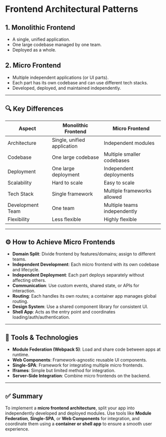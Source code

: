 # Frontend Architectural Patterns

## 1. Monolithic Frontend
- A single, unified application.
- One large codebase managed by one team.
- Deployed as a whole.

## 2. Micro Frontend
- Multiple independent applications (or UI parts).
- Each part has its own codebase and can use different tech stacks.
- Developed, deployed, and maintained independently.

---

## 🔍 Key Differences

| Aspect             | Monolithic Frontend                       | Micro Frontend                                      |
|--------------------|--------------------------------------------|-----------------------------------------------------|
| Architecture       | Single, unified application                | Independent modules                                 |
| Codebase           | One large codebase                         | Multiple smaller codebases                          |
| Deployment         | One large deployment                       | Independent deployments                             |
| Scalability        | Hard to scale                              | Easy to scale                                       |
| Tech Stack         | Single framework                           | Multiple frameworks allowed                         |
| Development Team   | One team                                   | Multiple teams independently                        |
| Flexibility        | Less flexible                              | Highly flexible                                     |

---

## ⚙️ How to Achieve Micro Frontends

- **Domain Split**: Divide frontend by features/domains; assign to different teams.
- **Independent Development**: Each micro frontend with its own codebase and lifecycle.
- **Independent Deployment**: Each part deploys separately without affecting others.
- **Communication**: Use custom events, shared state, or APIs for interaction.
- **Routing**: Each handles its own routes; a container app manages global routing.
- **Design System**: Use a shared component library for consistent UI.
- **Shell App**: Acts as the entry point and coordinates loading/auth/authentication.

---

## 🧰 Tools & Technologies

- **Module Federation (Webpack 5)**: Load and share code between apps at runtime.
- **Web Components**: Framework-agnostic reusable UI components.
- **Single-SPA**: Framework for integrating multiple micro frontends.
- **Iframes**: Simple but limited method for integration.
- **Server-Side Integration**: Combine micro frontends on the backend.

---

## ✅ Summary

To implement a **micro frontend architecture**, split your app into independently developed and deployed modules. Use tools like **Module Federation**, **Single-SPA**, or **Web Components** for integration, and coordinate them using a **container or shell app** to ensure a smooth user experience.


